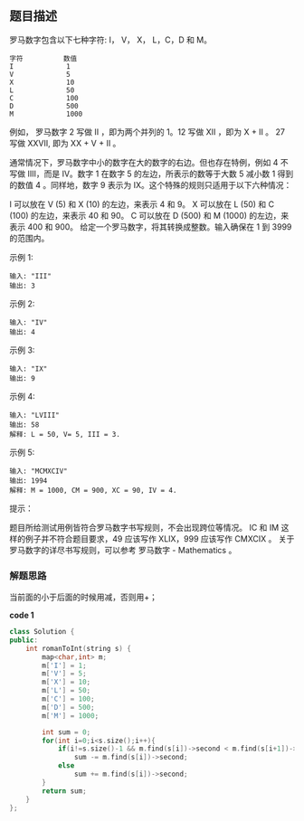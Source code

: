 ## 题目描述

罗马数字包含以下七种字符: I， V， X， L，C，D 和 M。

```
字符          数值
I             1
V             5
X             10
L             50
C             100
D             500
M             1000
```


例如， 罗马数字 2 写做 II ，即为两个并列的 1。12 写做 XII ，即为 X + II 。 27 写做  XXVII, 即为 XX + V + II 。

通常情况下，罗马数字中小的数字在大的数字的右边。但也存在特例，例如 4 不写做 IIII，而是 IV。数字 1 在数字 5 的左边，所表示的数等于大数 5 减小数 1 得到的数值 4 。同样地，数字 9 表示为 IX。这个特殊的规则只适用于以下六种情况：

I 可以放在 V (5) 和 X (10) 的左边，来表示 4 和 9。
X 可以放在 L (50) 和 C (100) 的左边，来表示 40 和 90。 
C 可以放在 D (500) 和 M (1000) 的左边，来表示 400 和 900。
给定一个罗马数字，将其转换成整数。输入确保在 1 到 3999 的范围内。

 

示例 1:

```
输入: "III"
输出: 3
```


示例 2:

```
输入: "IV"
输出: 4
```


示例 3:

```
输入: "IX"
输出: 9
```


示例 4:

```
输入: "LVIII"
输出: 58
解释: L = 50, V= 5, III = 3.
```


示例 5:

```
输入: "MCMXCIV"
输出: 1994
解释: M = 1000, CM = 900, XC = 90, IV = 4.
```


提示：

题目所给测试用例皆符合罗马数字书写规则，不会出现跨位等情况。
IC 和 IM 这样的例子并不符合题目要求，49 应该写作 XLIX，999 应该写作 CMXCIX 。
关于罗马数字的详尽书写规则，可以参考 罗马数字 - Mathematics 。

### 解题思路

当前面的小于后面的时候用减，否则用+；

**code 1**

```c++
class Solution {
public:
    int romanToInt(string s) {
        map<char,int> m;
        m['I'] = 1;
        m['V'] = 5;
        m['X'] = 10;
        m['L'] = 50;
        m['C'] = 100;
        m['D'] = 500;
        m['M'] = 1000;

        int sum = 0;
        for(int i=0;i<s.size();i++){
            if(i!=s.size()-1 && m.find(s[i])->second < m.find(s[i+1])->second)
                sum -= m.find(s[i])->second;
            else
                sum += m.find(s[i])->second;
        }
        return sum;
    }
};
```



